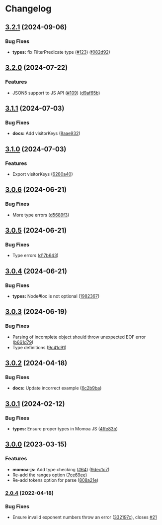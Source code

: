 # Changelog

## [3.2.1](https://github.com/humanwhocodes/momoa/compare/momoa-js-v3.2.0...momoa-js-v3.2.1) (2024-09-06)


### Bug Fixes

* **types:** fix FilterPredicate type ([#123](https://github.com/humanwhocodes/momoa/issues/123)) ([f082d92](https://github.com/humanwhocodes/momoa/commit/f082d92a8257c7d95897b94c34487f44f20a2fe3))

## [3.2.0](https://github.com/humanwhocodes/momoa/compare/momoa-js-v3.1.1...momoa-js-v3.2.0) (2024-07-22)


### Features

* JSON5 support to JS API ([#109](https://github.com/humanwhocodes/momoa/issues/109)) ([d9af65b](https://github.com/humanwhocodes/momoa/commit/d9af65bd3c93767aac4d60acaf86286fc7e034fd))

## [3.1.1](https://github.com/humanwhocodes/momoa/compare/momoa-js-v3.1.0...momoa-js-v3.1.1) (2024-07-03)


### Bug Fixes

* **docs:** Add visitorKeys ([8aae932](https://github.com/humanwhocodes/momoa/commit/8aae9321ad88c170da6e221fc7dc65c50c79def3))

## [3.1.0](https://github.com/humanwhocodes/momoa/compare/momoa-js-v3.0.6...momoa-js-v3.1.0) (2024-07-03)


### Features

* Export visitorKeys ([6280a40](https://github.com/humanwhocodes/momoa/commit/6280a4085f05655eb9ccae0645014b4c6f7d4d63))

## [3.0.6](https://github.com/humanwhocodes/momoa/compare/momoa-js-v3.0.5...momoa-js-v3.0.6) (2024-06-21)


### Bug Fixes

* More type errors ([d5689f3](https://github.com/humanwhocodes/momoa/commit/d5689f31243b3c285c226463bc81dfa5f5a983ff))

## [3.0.5](https://github.com/humanwhocodes/momoa/compare/momoa-js-v3.0.4...momoa-js-v3.0.5) (2024-06-21)


### Bug Fixes

* Type errors ([d17b643](https://github.com/humanwhocodes/momoa/commit/d17b64341033aeaa4cf2c90a2a292714c0c27f09))

## [3.0.4](https://github.com/humanwhocodes/momoa/compare/momoa-js-v3.0.3...momoa-js-v3.0.4) (2024-06-21)


### Bug Fixes

* **types:** Node#loc is not optional ([1982367](https://github.com/humanwhocodes/momoa/commit/1982367cf12df54857a21e52cd5e27fb755aee58))

## [3.0.3](https://github.com/humanwhocodes/momoa/compare/momoa-js-v3.0.2...momoa-js-v3.0.3) (2024-06-19)


### Bug Fixes

* Parsing of incomplete object should throw unexpected EOF error ([b661d79](https://github.com/humanwhocodes/momoa/commit/b661d79b19ba1b36e952fbc80f378ec8d2bfdd44))
* Type definitions ([9c41c91](https://github.com/humanwhocodes/momoa/commit/9c41c917b9091a8d1cab7835c21fbf98b0c1b065))

## [3.0.2](https://github.com/humanwhocodes/momoa/compare/momoa-js-v3.0.1...momoa-js-v3.0.2) (2024-04-18)


### Bug Fixes

* **docs:** Update incorrect example ([6c2b9ba](https://github.com/humanwhocodes/momoa/commit/6c2b9ba49b82b61e6150d71d37af13c442a4aed6))

## [3.0.1](https://github.com/humanwhocodes/momoa/compare/momoa-js-v3.0.0...momoa-js-v3.0.1) (2024-02-12)


### Bug Fixes

* **types:** Ensure proper types in Momoa JS ([4ffe83b](https://github.com/humanwhocodes/momoa/commit/4ffe83bed82e7595f23434a4f2a647d6ff0ec3f8))

## [3.0.0](https://github.com/humanwhocodes/momoa/compare/momoa-js-v2.0.4...momoa-js-v3.0.0) (2023-03-15)


### Features

* **momoa-js:** Add type checking ([#64](https://github.com/humanwhocodes/momoa/issues/64)) ([9dec1c7](https://github.com/humanwhocodes/momoa/commit/9dec1c79810cacd08d407705b9270100dae1fd0b))
* Re-add the ranges option ([7ce69ee](https://github.com/humanwhocodes/momoa/commit/7ce69ee09193ded612f5d5522be6fc950230f516))
* Re-add tokens option for parse ([808a21e](https://github.com/humanwhocodes/momoa/commit/808a21e2a49f8982d47245b934b861e15dbb6d91))

### [2.0.4](https://www.github.com/humanwhocodes/momoa/compare/v2.0.3...v2.0.4) (2022-04-18)


### Bug Fixes

* Ensure invalid exponent numbers throw an error ([332197c](https://www.github.com/humanwhocodes/momoa/commit/332197cf61c4fae58b8a077c7268670cbca2d212)), closes [#21](https://www.github.com/humanwhocodes/momoa/issues/21)
